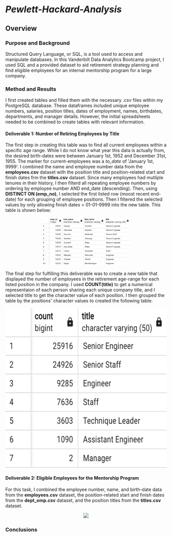 # *Pewlett-Hackard-Analysis*
## Overview
### Purpose and Background
Structured Query Language, or SQL, is a tool used to access and manipulate databases. In this Vanderbilt Data Analytics Bootcamp project, I used SQL and a provided dataset to aid retirement strategy planning and find eligible employees for an internal mentorship program for a large company.

### Method and Results
I first created tables and filled them with the necessary .csv files within my PostgreSQL database. These dataframes included unique employee numbers, salaries, position titles, dates of employment, names, birthdates, departments, and manager details. However, the initial spreadsheets needed to be combined to create tables with relevant information.

#### Deliverable 1: Number of Retiring Employees by Title

The first step in creating this table was to find all current employees within a specific age range. While I do not know what year this data is actually from, the desired birth-dates were between January 1st, 1952 and December 31st, 1955. The marker for current-employees was a *to_date* of 'January 1st, 9999'. I combined the name and employee number data from the **employees.csv** dataset with the position title and position-related start and finish dates frm the **titles.csv** dataset. Since many employees had mutliple tenures in their history, I then filterd all repeating employee numbers by ordering by employee number AND end_date (descending). Then, using **DISTINCT ON (emp_no)**, I selected the first listed row (moost recent end-date) for each grouping of employee positions. Then I filtered the selected values by only allowing finish dates = 01-01-9999 into the new table. This table is shown below:

<p align="center">
  <img width=auto height="150" src=Resources/images/retire_positions.png>
  </p>
  
The final step for fulfilling this deliverable was to create a new table that displayed the number of employees in the retirement age-range for each listed position in the company. I used **COUNT(title)** to get a numerical representaion of each person sharing each unique company title, and I selected title to get the character value of each position. I then grouped the table by the positions' character values to created the following table:

<p align="center">
  <img width=auto height="500" src=Resources/images/position_counts.png>
  </p>
  
#### Deliverable 2: Eligible Employees for the Mentorship Program

For this task, I combined the employee number, name, and birth-date data from the **employees.csv** dataset, the position-related start and finish dates from the **dept_emp.csv** dataset, and the position titles from the **titles.csv** dataset. 

<p align="center">
  <img width=auto height="350" src=analysis/Fare_by_Type_Line.png>
  </p>

### Conclusions

